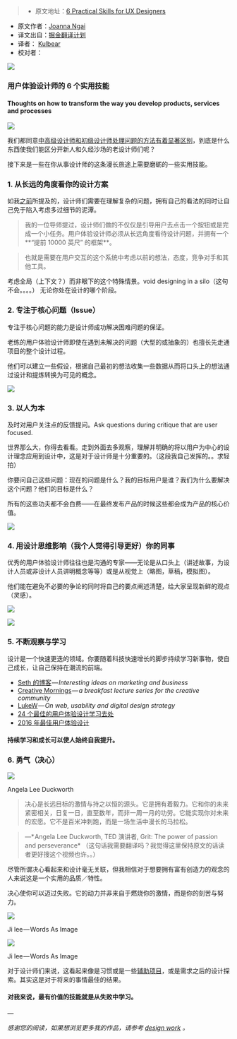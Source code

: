 > * 原文地址：[6 Practical Skills for UX Designers](https://uxdesign.cc/6-practical-skills-for-ux-designers-22c852d6c576#.vjeb02dwq)
* 原文作者：[Joanna Ngai](https://uxdesign.cc/@ngai.yt)
* 译文出自：[掘金翻译计划](https://github.com/xitu/gold-miner)
* 译者： [Kulbear](https://kulbear.github.io/)
* 校对者： 

![](http://ac-Myg6wSTV.clouddn.com/2cc6a114bae9326ef2b0.png)

### 用户体验设计师的 6 个实用技能

#### Thoughts on how to transform the way you develop products, services and processes

![](http://ac-Myg6wSTV.clouddn.com/66ff18b264d2c507aebe.png)

我们都同意[中高级设计师和初级设计师处理问题的方法有着显著区别](https://medium.com/the-year-of-the-looking-glass/junior-designers-vs-senior-designers-fbe483d3b51e#.4a2tc78vd)，到底是什么东西使我们能区分开新人和久经沙场的老设计师们呢？

接下来是一些在你从事设计师的这条漫长旅途上需要磨砺的一些实用技能。

### 1. 从长远的角度看你的设计方案

如我[之前](https://blog.prototypr.io/essential-lessons-on-ux-18f96933e885#.mjgjp0osb)所提及的，设计师们需要在理解复杂的问题，拥有自己的看法的同时让自己免于陷入考虑多过细节的泥潭。

> 我的一位导师提过，设计师们做的不仅仅是引导用户去点击一个按钮或是完成一个小任务。用户体验设计师必须从长远角度看待设计问题，并拥有一个**“提前 10000 英尺” 的框架**。

> 也就是需要在用户交互的这个系统中考虑以前的想法，态度，竞争对手和其他工具。

考虑全局（上下文？）而非眼下的这个特殊情景。void designing in a silo（这句不会。。。。） 无论你处在设计的哪个阶段。

### 2. 专注于核心问题（Issue）

专注于核心问题的能力是设计师成功解决困难问题的保证。

老练的用户体验设计师即使在遇到未解决的问题（大型的或抽象的）也擅长先走通项目的整个设计过程。

他们可以建立一些假设，根据自己最初的想法收集一些数据从而将口头上的想法通过设计和提炼转换为可见的概念。

![](http://ac-Myg6wSTV.clouddn.com/0178730cb78f19188ad0.jpeg)

### 3. 以人为本

及时对用户关注点的反馈提问。Ask questions during critique that are user focused.

世界那么大，你得去看看。走到外面去多观察，理解并明确的将以用户为中心的设计理念应用到设计中，这是对于设计师是十分重要的。（这段我自己发挥的。。求轻拍）

你要问自己这些问题：现在的问题是什么？我的目标用户是谁？我们为什么要解决这个问题？他们的目标是什么？

所有的这些功夫都不会白费——在最终发布产品的时候这些都会成为产品的核心价值。

![](http://ac-Myg6wSTV.clouddn.com/a81a5f7c1d87b447e8a1.jpeg)

### 4. 用设计思维影响（我个人觉得引导更好）你的同事

优秀的用户体验设计师往往也是沟通的专家——无论是从口头上（讲述故事，为设计人员或非设计人员讲明概念等等）或是从视觉上（略图，草稿，模拟图）。

他们能在避免不必要的争论的同时将自己的要点阐述清楚，给大家呈现新鲜的观点（灵感）。

![](http://ac-Myg6wSTV.clouddn.com/8c47d6b213139f3b9299.jpeg)

![](http://ac-Myg6wSTV.clouddn.com/757f7956c7472be3245d.jpeg)

### 5. 不断观察与学习

设计是一个快速更迭的领域。你要随着科技快速增长的脚步持续学习新事物，使自己成长，让自己保持在潮流的前端。

- [Seth 的博客](http://sethgodin.typepad.com/) — *Interesting ideas on marketing and business*
- [Creative Mornings](https://creativemornings.com/) — *a breakfast lecture series for the creative community*
- [LukeW](http://www.lukew.com/ff/) — *On web, usability and digital design strategy*
- [24 个最佳的用户体验设计学习去处](https://uxdesign.cc/learning-as-a-designer-9c1edcc989ae#.b4y792xhx)
- [2016 年最佳用户体验设计](https://blog.prototypr.io/best-of-ux-links-of-2016-eb2f44a2c9c0#.w0fl1cq76)

#### 持续学习和成长可以使人始终自我提升。

### 6. 勇气（决心）

![](http://ac-Myg6wSTV.clouddn.com/f3a09e7bfde081d96716.png)

Angela Lee Duckworth

> 决心是长远目标的激情与持之以恒的源头。它是拥有着毅力。它和你的未来紧密相关，日复一日，直至数年，而非一周一月的功劳。它能实现你对未来的宏愿。它不是百米冲刺跑，而是一场生活中漫长的马拉松。

> —* Angela Lee Duckworth, TED 演讲者, Grit: The power of passion and perseverance* （这句话我需要翻译吗？我觉得这里保持原文的话读者更好搜这个视频也许。。）

尽管所谓决心看起来和设计毫无关联，但我相信对于想要拥有富有创造力的观念的人来说这是一个实用的品质／特性。

决心使你可以迈过失败。它的动力并非来自于燃烧你的激情，而是你的刻苦与努力。

![](http://ac-Myg6wSTV.clouddn.com/86448993741a25056617.jpeg)

Ji lee — Words As Image

![](http://ac-Myg6wSTV.clouddn.com/3ed1526bbd427508ad81.png)

Ji lee — Words As Image

对于设计师们来说，这看起来像是习惯或是一些[辅助项目](http://pleaseenjoy.com/projects/personal/bubble-project/)，或是需求之后的设计探索。其实这是对于将来的事情最佳的结果。

#### 对我来说，最有价值的技能就是从失败中学习。

—

*感谢您的阅读，如果想浏览更多我的作品，请参考 [*design work*](http://www.cargocollective.com/joannan) 。*
